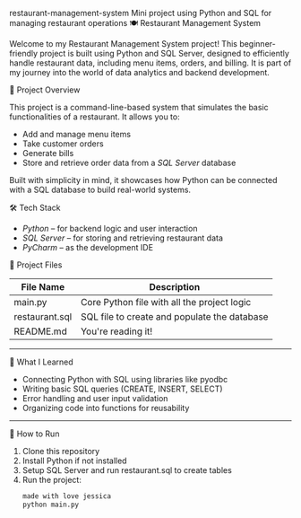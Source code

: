 restaurant-management-system
Mini project using Python and SQL for managing restaurant operations
🍽 Restaurant Management System

Welcome to my Restaurant Management System project! This beginner-friendly project is built using Python and SQL Server, designed to efficiently handle restaurant data, including menu items, orders, and billing. It is part of my journey into the world of data analytics and backend development.



 📌 Project Overview

This project is a command-line-based system that simulates the basic functionalities of a restaurant. It allows you to:

- Add and manage menu items
- Take customer orders
- Generate bills
- Store and retrieve order data from a *SQL Server* database

Built with simplicity in mind, it showcases how Python can be connected with a SQL database to build real-world systems.



🛠 Tech Stack

- *Python* – for backend logic and user interaction
- *SQL Server* – for storing and retrieving restaurant data
- *PyCharm* – as the development IDE



 📂 Project Files

| File Name           | Description                                   |
|---------------------|-----------------------------------------------|
| main.py           | Core Python file with all the project logic   |
| restaurant.sql    | SQL file to create and populate the database  |
| README.md         | You're reading it!                            |

---

🧠 What I Learned

- Connecting Python with SQL using libraries like pyodbc
- Writing basic SQL queries (CREATE, INSERT, SELECT)
- Error handling and user input validation
- Organizing code into functions for reusability

---

🚀 How to Run

1. Clone this repository
2. Install Python if not installed
3. Setup SQL Server and run restaurant.sql to create tables
4. Run the project:
   ```bash
   made with love jessica
   python main.py
